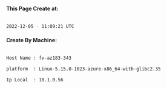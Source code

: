 
   
#### This Page Create at:

```bash

2022-12-05 - 11:09:21 UTC

```

#### Create By Machine:

```bash

Host Name : fv-az183-343

platform  : Linux-5.15.0-1023-azure-x86_64-with-glibc2.35

Ip Local  : 10.1.0.56

```

